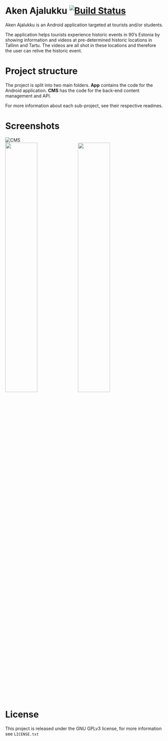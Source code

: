 # Aken Ajalukku [![Build Status](https://travis-ci.org/rasmussaks/aken-ajalukku.svg?branch=master)](https://travis-ci.org/rasmussaks/aken-ajalukku)
Aken Ajalukku is an Android application targeted at tourists and/or students.

The application helps tourists experience historic events in 90’s Estonia by showing information and 
videos at pre-determined historic locations in Tallinn and Tartu. The videos are all shot in these locations and 
therefore the user can relive the historic event.

# Project structure
The project is split into two main folders. **App** contains the code for the Android application. **CMS** has the code for the
back-end content management and API.

For more information about each sub-project, see their respective readmes.

# Screenshots

![CMS](http://i.imgur.com/rs6doA2.jpg)  
<img src="http://i.imgur.com/YtTd3mY.png" width="45%"> <img src="http://i.imgur.com/W0lj8Bk.png" width="45%">

# License
This project is released under the GNU GPLv3 license, for more information see `LICENSE.txt`
